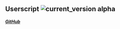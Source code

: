 ## Userscript ![current_version alpha](https://img.shields.io/badge/current_version-alpha-blue.svg)

##### [GitHub](https://github.com/ParticleCore/Iridium/raw/alpha/src/Userscript/Iridium.user.js) 

